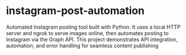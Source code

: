 # instagram-post-automation
Automated Instagram posting tool built with Python. It uses a local HTTP server and ngrok to serve images online, then automates posting to Instagram via the Graph API. This project demonstrates API integration, automation, and error handling for seamless content publishing
